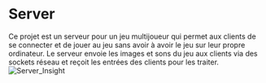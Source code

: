 # Server
Ce projet est un serveur pour un jeu multijoueur qui permet aux clients de se connecter et de jouer au jeu sans avoir à avoir le jeu sur leur propre ordinateur. 
Le serveur envoie les images et sons du jeu aux clients via des sockets réseau et reçoit les entrées des clients pour les traiter.
![Server_Insight](https://user-images.githubusercontent.com/99622386/229954477-782f9305-cdef-4b91-935a-0881fc6ded4b.png)
